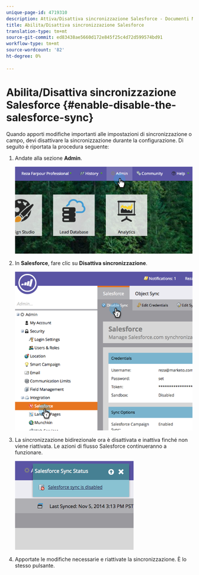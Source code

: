 ```yaml
---
unique-page-id: 4719310
description: Attiva/Disattiva sincronizzazione Salesforce - Documenti Marketo - Documentazione prodotto
title: Abilita/Disattiva sincronizzazione Salesforce
translation-type: tm+mt
source-git-commit: ed83438ae5660d172e845f25c4d72d599574bd91
workflow-type: tm+mt
source-wordcount: '82'
ht-degree: 0%

---
```



# Abilita/Disattiva sincronizzazione Salesforce {#enable-disable-the-salesforce-sync}

Quando apporti modifiche importanti alle impostazioni di sincronizzazione o campo, devi disattivare la sincronizzazione durante la configurazione. Di seguito è riportata la procedura seguente:

1. Andate alla sezione **Admin**.

   ![](assets/image2014-12-10-13-3a24-3a35.png)

1. In **Salesforce**, fare clic su **Disattiva sincronizzazione**.

   ![](assets/image2014-12-10-13-3a24-3a47.png)

1. La sincronizzazione bidirezionale ora è disattivata e inattiva finché non viene riattivata. Le azioni di flusso Salesforce continueranno a funzionare.

   ![](assets/image2014-12-10-13-3a24-3a58.png)

1. Apportate le modifiche necessarie e riattivate la sincronizzazione. È lo stesso pulsante.
